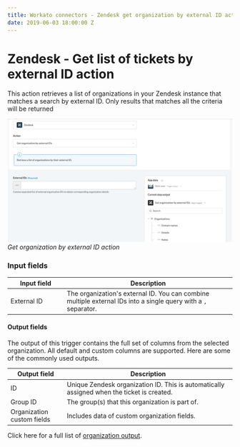 ```yaml
---
title: Workato connectors - Zendesk get organization by external ID action
date: 2019-06-03 18:00:00 Z
---
```


# Zendesk - Get list of tickets by external ID action

This action retrieves a list of organizations in your Zendesk instance that matches a search by external ID. Only results that matches all the criteria will be returned

![Get organization by external ID action](/assets/images/connectors/zendesk/get-organization-external-id.png)
*Get organization by external ID action*

### Input fields

<table class="unchanged rich-diff-level-one">
  <thead>
    <tr>
        <th width='25%'>Input field</th>
        <th>Description</th>
    </tr>
  </thead>
  <tbody>
    <tr>
      <td>External ID</a></td>
      <td>
        The organization's external ID. You can combine multiple external IDs into a single query with a <code>,</code> separator.
      </td>
    </tr>
  </tbody>
</table>

#### Output fields

The output of this trigger contains the full set of columns from the selected organization. All default and custom columns are supported. Here are some of the commonly used outputs.

<table class="unchanged rich-diff-level-one">
  <thead>
    <tr>
        <th width='25%'>Output field</th>
        <th>Description</th>
    </tr>
  </thead>
  <tbody>
    <tr>
      <td>ID</td>
      <td>
        Unique Zendesk organization ID. This is automatically assigned when the ticket is created.
      </td>
    </tr>  <tr>
      <td>Group ID</td>
      <td>
        The group(s) that this organization is part of.
      </td>
    </tr>
    <tr>
      <td>Organization custom fields</td>
      <td>
        Includes data of custom organization fields.
      </td>
    </tr>
  </tbody>
</table>

Click here for a full list of [organization output](/connectors/zendesk/organization-output.md#organization-output).

